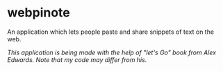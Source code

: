 # webpinote

An application which lets people paste and share snippets of text on the web.

*This application is being made with the help of "let's Go" book from Alex Edwards. Note that my code may differ from his.*

